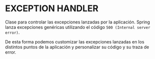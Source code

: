 # **EXCEPTION HANDLER**

Clase para controlar las excepciones lanzadas por la aplicación. Spring lanza excepciones genéricas utilizando el código 
`500 (Internal server error)`. 

De esta forma podemos customizar las excepciones lanzadas en los distintos puntos de la aplicación y personalizar su código y su traza de error.
